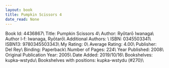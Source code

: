 ```yaml
---
layout: book
title: Pumpkin Scissors 4
date_read: None
---
```


Book Id: 4436867\ 
Title: Pumpkin Scissors 4\ 
Author: Ryōtarō Iwanaga\ 
Author l-f: Iwanaga, Ryōtarō\ 
Additional Authors: \ 
ISBN: 0345503341\ 
ISBN13: 9780345503343\ 
My Rating: 0\ 
Average Rating: 4.00\ 
Publisher: Del Rey\ 
Binding: Paperback\ 
Number of Pages: 224\ 
Year Published: 2008\ 
Original Publication Year: 2005\ 
Date Added: 2019/10/16\ 
Bookshelves: kupka-wstydu\ 
Bookshelves with positions: kupka-wstydu (#270)\ 

